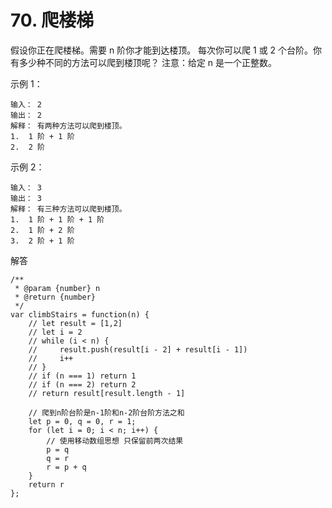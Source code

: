 ﻿# 70. 爬楼梯
假设你正在爬楼梯。需要 n 阶你才能到达楼顶。
每次你可以爬 1 或 2 个台阶。你有多少种不同的方法可以爬到楼顶呢？
注意：给定 n 是一个正整数。

示例 1：

    输入： 2
    输出： 2
    解释： 有两种方法可以爬到楼顶。
    1.  1 阶 + 1 阶
    2.  2 阶

示例 2：

    输入： 3
    输出： 3
    解释： 有三种方法可以爬到楼顶。
    1.  1 阶 + 1 阶 + 1 阶
    2.  1 阶 + 2 阶
    3.  2 阶 + 1 阶
    
解答

    /**
     * @param {number} n
     * @return {number}
     */
    var climbStairs = function(n) {
        // let result = [1,2]
        // let i = 2
        // while (i < n) {
        //     result.push(result[i - 2] + result[i - 1])
        //     i++
        // }
        // if (n === 1) return 1
        // if (n === 2) return 2
        // return result[result.length - 1]
        
        // 爬到n阶台阶是n-1阶和n-2阶台阶方法之和
        let p = 0, q = 0, r = 1;
        for (let i = 0; i < n; i++) {
            // 使用移动数组思想 只保留前两次结果
            p = q
            q = r
            r = p + q
        }
        return r
    };

